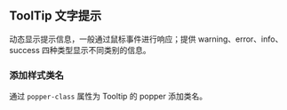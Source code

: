 <div class="demo-header">
<p class="overviewicon">
  <span class="wapi-tips-tip"/>
</p>

## ToolTip 文字提示

<nova-uxlink widget-name="Tip"></nova-uxlink>

动态显示提示信息，一般通过鼠标事件进行响应；提供 warning、error、info、success 四种类型显示不同类别的信息。
</div>

### 添加样式类名

通过 `popper-class` 属性为 Tooltip 的 popper 添加类名。

<nova-demo-view link="tooltip/popper-class"></nova-demo-view>

<br>
